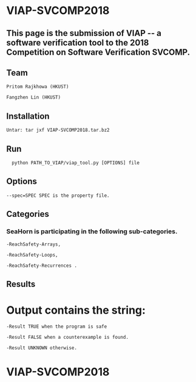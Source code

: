 # VIAP-SVCOMP2018

## This page is the submission of VIAP -- a software verification tool to the 2018 Competition on Software Verification SVCOMP.

## Team
```
Pritom Rajkhowa (HKUST)
```
```
Fangzhen Lin (HKUST)
```

## Installation
```
Untar: tar jxf VIAP-SVCOMP2018.tar.bz2
```

## Run
```
  python PATH_TO_VIAP/viap_tool.py [OPTIONS] file
 ```
  
## Options
```
--spec=SPEC SPEC is the property file.
```
## Categories
### SeaHorn is participating in the following sub-categories.
```
-ReachSafety-Arrays, 
```
```
-ReachSafety-Loops,
```
```
-ReachSafety-Recurrences .
```
## Results
# Output contains the string:
```
-Result TRUE when the program is safe
```
```
-Result FALSE when a counterexample is found.
```
```
-Result UNKNOWN otherwise.
```
# VIAP-SVCOMP2018
